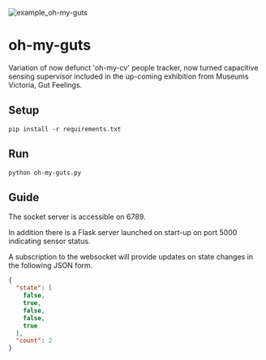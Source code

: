 ![example_oh-my-guts](https://user-images.githubusercontent.com/9277107/52920689-97055a00-3363-11e9-8f87-de51cdc5ef8a.gif)

# oh-my-guts
Variation of now defunct 'oh-my-cv' people tracker, now turned capacitive sensing supervisor included in the up-coming exhibition from Museums Victoria, Gut Feelings. 

## Setup
`pip install -r requirements.txt`

## Run
`python oh-my-guts.py`

## Guide
The socket server is accessible on 6789.

In addition there is a Flask server launched on start-up on port 5000 indicating sensor status.

A subscription to the websocket will provide updates on state changes in the following JSON form.

``` json
{
  "state": [
    false,
    true,
    false,
    false,
    true
  ],
  "count": 2
}
```
